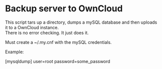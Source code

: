 Backup server to OwnCloud
===================
This script tars up a directory, dumps a mySQL database and then uploads it to a OwnCloud instance.  
There is no error checking.  It just does it.  

Must create a ~/.my.cnf with the mySQL credentials.

Example:

[mysqldump]
user=root
password=some_password
